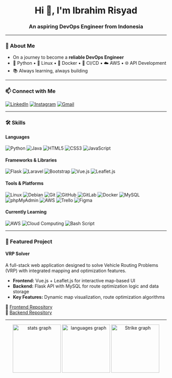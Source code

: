 <h1 align="center">Hi 👋, I'm Ibrahim Risyad</h1>
<h3 align="center">An aspiring DevOps Engineer from Indonesia</h3>

---

### 🚀 About Me
- On a journey to become a **reliable DevOps Engineer**  
- 🐍 Python • 🐧 Linux • 🐳 Docker • 🔄 CI/CD • ☁️ AWS • 🌐 API Development  
- 📚 Always learning, always building  

---

### 📫 Connect with Me
[![LinkedIn](https://img.shields.io/badge/LinkedIn-0A66C2?style=for-the-badge&logo=linkedin&logoColor=white)](https://linkedin.com/in/ibrahimrisyady)
[![Instagram](https://img.shields.io/badge/Instagram-E4405F?style=for-the-badge&logo=instagram&logoColor=white)](https://instagram.com/ibrahimrisyady)
[![Gmail](https://img.shields.io/badge/Gmail-D14836?style=for-the-badge&logo=gmail&logoColor=white)](mailto:ibrahimrisyad28@gmail.com)

---

### 🛠 Skills

#### **Languages**
![Python](https://img.shields.io/badge/python-3670A0?style=for-the-badge&logo=python&logoColor=ffdd54)
![Java](https://img.shields.io/badge/java-%23ED8B00.svg?style=for-the-badge&logo=openjdk&logoColor=white)
![HTML5](https://img.shields.io/badge/html5-%23E34F26.svg?style=for-the-badge&logo=html5&logoColor=white)
![CSS3](https://img.shields.io/badge/css3-%231572B6.svg?style=for-the-badge&logo=css&logoColor=white)
![JavaScript](https://img.shields.io/badge/javascript-%23323330.svg?style=for-the-badge&logo=javascript&logoColor=%23F7DF1E)

#### **Frameworks & Libraries**
![Flask](https://img.shields.io/badge/flask-%23000.svg?style=for-the-badge&logo=flask&logoColor=white)
![Laravel](https://img.shields.io/badge/laravel-%23FF2D20.svg?style=for-the-badge&logo=laravel&logoColor=white)
![Bootstrap](https://img.shields.io/badge/bootstrap-%238511FA.svg?style=for-the-badge&logo=bootstrap&logoColor=white)
![Vue.js](https://img.shields.io/badge/vuejs-%2335495e.svg?style=for-the-badge&logo=vuedotjs&logoColor=%234FC08D)
![Leaflet.js](https://img.shields.io/badge/Leaflet.js-199900?style=for-the-badge&logo=leaflet&logoColor=white)

#### **Tools & Platforms**
![Linux](https://img.shields.io/badge/Linux-FCC624?style=for-the-badge&logo=linux&logoColor=black)
![Debian](https://img.shields.io/badge/Debian-D70A53?style=for-the-badge&logo=debian&logoColor=white)
![Git](https://img.shields.io/badge/git-%23F05033.svg?style=for-the-badge&logo=git&logoColor=white)
![GitHub](https://img.shields.io/badge/github-%23121011.svg?style=for-the-badge&logo=github&logoColor=white)
![GitLab](https://img.shields.io/badge/gitlab-%23181717.svg?style=for-the-badge&logo=gitlab&logoColor=white)
![Docker](https://img.shields.io/badge/docker-%230db7ed.svg?style=for-the-badge&logo=docker&logoColor=white)
![MySQL](https://img.shields.io/badge/mysql-4479A1.svg?style=for-the-badge&logo=mysql&logoColor=white)
![phpMyAdmin](https://img.shields.io/badge/phpMyAdmin-6C78AF?style=for-the-badge&logo=phpmyadmin&logoColor=white)
![AWS](https://img.shields.io/badge/AWS-%23FF9900.svg?style=for-the-badge&logo=amazon-aws&logoColor=white)
![Trello](https://img.shields.io/badge/Trello-%23026AA7.svg?style=for-the-badge&logo=Trello&logoColor=white)
![Figma](https://img.shields.io/badge/figma-%23F24E1E.svg?style=for-the-badge&logo=figma&logoColor=white)

#### **Currently Learning**
![AWS](https://img.shields.io/badge/AWS-%23FF9900.svg?style=for-the-badge&logo=amazon-aws&logoColor=white)
![Cloud Computing](https://img.shields.io/badge/Cloud-4285F4?style=for-the-badge&logo=icloud&logoColor=white)
![Bash Script](https://img.shields.io/badge/bash_script-%23121011.svg?style=for-the-badge&logo=gnu-bash&logoColor=white)

---

### 📌 Featured Project

#### **VRP Solver**
A full-stack web application designed to solve Vehicle Routing Problems (VRP) with integrated mapping and optimization features.  
- **Frontend:** Vue.js + Leaflet.js for interactive map-based UI  
- **Backend:** Flask API with MySQL for route optimization logic and data storage  
- **Key Features:** Dynamic map visualization, route optimization algorithms

🔗 [Frontend Repository](https://github.com/risyady/Project-VRP-Web)  
🔗 [Backend Repository](https://github.com/risyady/Project-VRP-Backend)

---

<div align="center">
  <img src="https://github-readme-stats.vercel.app/api?username=risyady&hide_title=false&hide_rank=false&show_icons=true&include_all_commits=true&count_private=true&disable_animations=false&theme=light&locale=en&hide_border=false&order=1" height="150" alt="stats graph"  />
  <img src="https://github-readme-stats.vercel.app/api/top-langs?username=risyady&locale=en&hide_title=false&layout=compact&card_width=320&langs_count=5&theme=light&hide_border=false&order=2" height="150" alt="languages graph"  />
  <img src="https://nirzak-streak-stats.vercel.app/?user=Risyady&theme=light&hide_border=false" height="150" alt="Strike graph">
</div>
